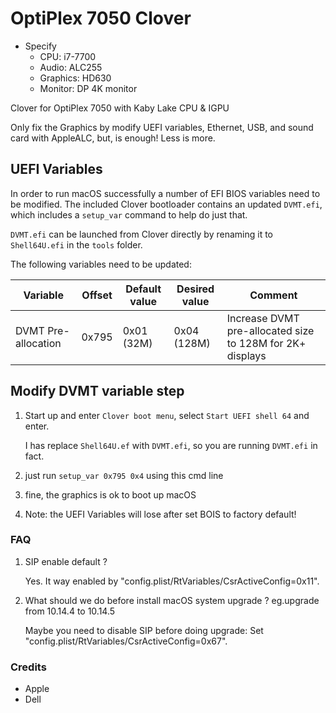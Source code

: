 # OptiPlex 7050 Clover

* Specify	
	* CPU: i7-7700
	* Audio: ALC255
	* Graphics: HD630
    * Monitor: DP 4K monitor


Clover for OptiPlex 7050 with Kaby Lake CPU & IGPU

Only fix the Graphics by modify UEFI variables, Ethernet, USB, and sound card with AppleALC, but, is enough! Less is more.

## UEFI Variables

In order to run macOS successfully a number of EFI BIOS variables need to be modified. The included Clover bootloader contains an updated `DVMT.efi`, which includes a `setup_var` command to help do just that.

`DVMT.efi` can be launched from Clover directly by renaming it to `Shell64U.efi` in the `tools` folder.

The following variables need to be updated:

| Variable              | Offset | Default value  | Desired value   | Comment                                                    |
|-----------------------|--------|----------------|-----------------|------------------------------------------------------------|
| DVMT Pre-allocation   | 0x795  | 0x01 (32M)     | 0x04 (128M)     | Increase DVMT pre-allocated size to 128M for 2K+ displays  |

## Modify DVMT variable step

1. Start up and enter `Clover boot menu`, select `Start UEFI shell 64` and enter.

   I has replace `Shell64U.ef` with `DVMT.efi`, so you are running `DVMT.efi` in fact.

3. just run `setup_var 0x795 0x4` using this cmd line

4. fine, the graphics is ok to boot up macOS

5. Note: the UEFI Variables will lose after set BOIS to factory default!

### FAQ
1. SIP enable default ?

   Yes. It way enabled by "config.plist/RtVariables/CsrActiveConfig=0x11".
2. What should we do before install macOS system upgrade ? eg.upgrade from 10.14.4 to 10.14.5
  
   Maybe you need to disable SIP before doing upgrade: Set "config.plist/RtVariables/CsrActiveConfig=0x67".

### Credits
- Apple
- Dell
